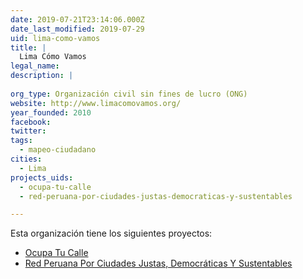 ```yaml
---
date: 2019-07-21T23:14:06.000Z
date_last_modified: 2019-07-29
uid: lima-como-vamos
title: |
  Lima Cómo Vamos
legal_name: 
description: |
  
org_type: Organización civil sin fines de lucro (ONG)
website: http://www.limacomovamos.org/
year_founded: 2010
facebook: 
twitter: 
tags:
  - mapeo-ciudadano
cities: 
  - Lima
projects_uids:
  - ocupa-tu-calle
  - red-peruana-por-ciudades-justas-democraticas-y-sustentables

---
```


Esta organización tiene los siguientes proyectos:

- [Ocupa Tu Calle](/proyectos/ocupa-tu-calle)
- [Red Peruana Por Ciudades Justas, Democráticas Y Sustentables](/proyectos/red-peruana-por-ciudades-justas-democraticas-y-sustentables)
